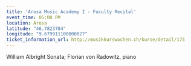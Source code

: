 ```yaml
---
title: 'Arosa Music Academy I - Faculty Recital'
event_time: 05:00 PM
location: Arosa
latitude: "46.7823704"
longitude: "9.679911100000027"
ticket_information_url: http://musikkurswochen.ch/kurse/detail/175
---
```

William Albright Sonata;
Florian von Radowitz, piano
